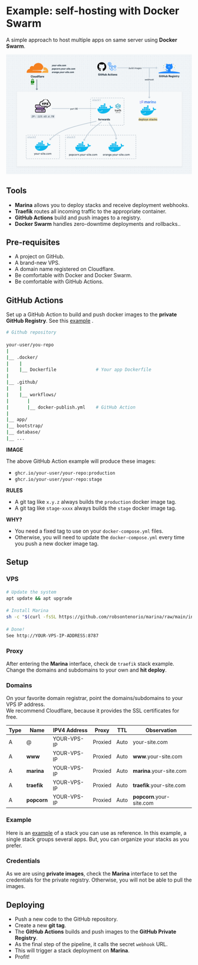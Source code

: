 # Example: self-hosting with Docker Swarm

A simple approach to host multiple apps on same server using **Docker Swarm**.

![img.png](assets/overview3.png)

## Tools

- **Marina** allows you to deploy stacks and receive deployment webhooks.
- **Traefik**  routes all incoming traffic to the appropriate container.
- **GitHub Actions** build and push images to a registry.
- **Docker Swarm** handles zero-downtime deployments and rollbacks..

## Pre-requisites

- A project on GitHub.
- A brand-new VPS.
- A domain name registered on Cloudflare.
- Be comfortable with Docker and Docker Swarm.
- Be comfortable with GitHub Actions.

## GitHub Actions

Set up a GitHub Action to build and push docker images to the **private GitHub Registry**. See this  [example](template/github/docker-publish.yml) .

```bash
# Github repository

your-user/you-repo         
|   
|__ .docker/
|    |
|    |__ Dockerfile               # Your app Dockerfile
|
|__ .github/
|    |
|    |__ workflows/
|       |
|       |__ docker-publish.yml    # GitHub Action
|               
|__ app/
|__ bootstrap/
|__ database/
|__ ...
```

**IMAGE**

The above GitHub Action example will produce these images:

- `ghcr.io/your-user/your-repo:production`
- `ghcr.io/your-user/your-repo:stage`

**RULES**

- A git tag like `x.y.z` always builds the `production` docker image tag.
- A git tag like `stage-xxxx` always builds the `stage` docker image tag.

**WHY?**

- You need a fixed tag to use on your `docker-compose.yml` files.
- Otherwise, you will need to update the `docker-compose.yml` every time you push a new docker image tag.

## Setup

### VPS

```bash
# Update the system
apt update && apt upgrade

# Install Marina
sh -c "$(curl -fsSL https://github.com/robsontenorio/marina/raw/main/install.sh)"

# Done!
See http://YOUR-VPS-IP-ADDRESS:8787
```

### Proxy

After entering the **Marina** interface, check de `traefik` stack example.
Change the domains and subdomains to your own and **hit deploy**.

### Domains

On your favorite domain registrar, point the domains/subdomains to your VPS IP address.  
We recommend Cloudflare, because it provides the SSL certificates for free.

| Type | Name        | IPV4 Address | Proxy   | TTL  | Observation               |
|------|-------------|--------------|---------|------|---------------------------|
| A    | @           | YOUR-VPS-IP  | Proxied | Auto | your-site.com             |
| A    | **www**     | YOUR-VPS-IP  | Proxied | Auto | **www**.your-site.com     |
| A    | **marina**  | YOUR-VPS-IP  | Proxied | Auto | **marina**.your-site.com  |
| A    | **traefik** | YOUR-VPS-IP  | Proxied | Auto | **traefik**.your-site.com |
| A    | **popcorn** | YOUR-VPS-IP  | Proxied | Auto | **popcorn**.your-site.com |

### Example

Here is an [example](template/stack) of a stack you can use as reference.
In this example, a single stack groups several apps. But, you can organize your stacks as you prefer.

### Credentials

As we are using **private images**, check the **Marina** interface to set the credentials for the private registry.
Otherwise, you will not be able to pull the images.

## Deploying

- Push a new code to the GitHub repository.
- Create a new **git tag**.
- The **GitHub Actions** builds and push images to the **GitHub Private Registry**.
- As the final step of the pipeline, it calls the secret `webhook` URL.
- This will trigger a stack deployment on **Marina**.
- Profit!
